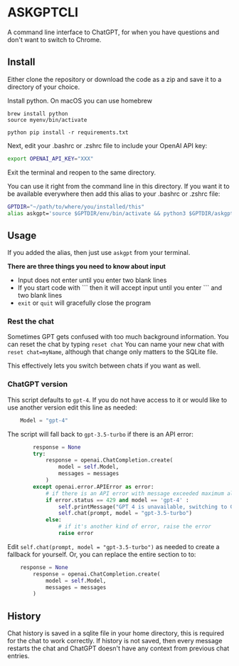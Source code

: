 # ASKGPTCLI

A command line interface to ChatGPT, for when you have questions and don't want to switch to Chrome.

## Install
Either clone the repository or download the code as a zip and save it to a directory of your choice.

Install python. On macOS you can use homebrew

```shell
brew install python
source myenv/bin/activate

python pip install -r requirements.txt
```

Next, edit your .bashrc or .zshrc file to include your OpenAI API key:
```bash
export OPENAI_API_KEY="XXX"
```

Exit the terminal and reopen to the same directory.

You can use it right from the command line in this directory. If you want it to be available everywhere then add 
this alias to your .bashrc or .zshrc file:

```bash
GPTDIR="~/path/to/where/you/installed/this"
alias askgpt='source $GPTDIR/env/bin/activate && python3 $GPTDIR/askgpt.py "$@" && deactivate'
```

## Usage
If you added the alias, then just use `askgpt` from your terminal.

__There are three things you need to know about input__

- Input does not enter until you enter two blank lines
- If you start code with \`\`\` then it will accept input until you enter \`\`\` and two blank lines
- `exit` or `quit` will gracefully close the program

### Rest the chat
Sometimes GPT gets confused with too much background information. You can reset the
chat by typing `reset chat`
You can name your new chat with `reset chat=myName`, although that change only matters
to the SQLite file.

This effectively lets you switch between chats if you want as well.

### ChatGPT version
This script defaults to `gpt-4`. If you do not have access to it or would like to use another version
edit this line as needed:
```python
    Model = "gpt-4"
```

The script will fall back to `gpt-3.5-turbo` if there is an API error:
```python
        response = None
        try:
            response = openai.ChatCompletion.create(
                model = self.Model,
                messages = messages
            )
        except openai.error.APIError as error:
            # if there is an API error with message exceeded maximum allotted capacity, switch to gpt-3.5-turbo model
            if error.status == 429 and model == 'gpt-4' :
                self.printMessage("GPT 4 is unavailable, switching to GPT 3.5 Turbo", message_from="prompt")
                self.chat(prompt, model = "gpt-3.5-turbo")
            else:
                # if it's another kind of error, raise the error
                raise error
```

Edit `self.chat(prompt, model = "gpt-3.5-turbo")` as needed to create a fallback for yourself.
Or, you can replace the entire section to to:

```python
    response = None
        response = openai.ChatCompletion.create(
            model = self.Model,
            messages = messages
        )
```

## History
Chat history is saved in a sqlite file in your home directory, this is required for the chat to work correctly.
If history is not saved, then every message restarts the chat and ChatGPT doesn't have any context from previous 
chat entries.
